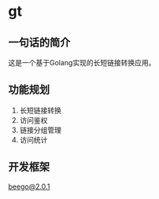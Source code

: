 # gt
## 一句话的简介
这是一个基于Golang实现的长短链接转换应用。
## 功能规划
1. 长短链接转换
2. 访问鉴权
3. 链接分组管理
4. 访问统计
## 开发框架
beego@2.0.1
